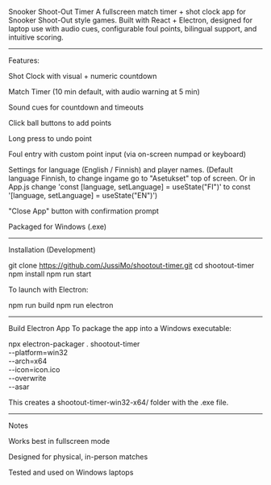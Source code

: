 Snooker Shoot-Out Timer
A fullscreen match timer + shot clock app for Snooker Shoot-Out style games. Built with React + Electron, designed for laptop use with audio cues, configurable foul points, bilingual support, and intuitive scoring.

---------------------

Features:

Shot Clock with visual + numeric countdown

Match Timer (10 min default, with audio warning at 5 min)

Sound cues for countdown and timeouts

Click ball buttons to add points

Long press to undo point

Foul entry with custom point input (via on-screen numpad or keyboard)

Settings for language (English / Finnish) and player names. (Default language Finnish, to change ingame go to "Asetukset" top of screen. Or in App.js change 'const [language, setLanguage] = useState("FI")' to const '[language, setLanguage] = useState("EN")')

"Close App" button with confirmation prompt

Packaged for Windows (.exe)

---------------------

Installation (Development)

git clone https://github.com/JussiMo/shootout-timer.git
cd shootout-timer
npm install
npm run start


To launch with Electron:

npm run build
npm run electron

---------------------

Build Electron App
To package the app into a Windows executable:

npx electron-packager . shootout-timer \
  --platform=win32 \
  --arch=x64 \
  --icon=icon.ico \
  --overwrite \
  --asar

  This creates a shootout-timer-win32-x64/ folder with the .exe file.

 ---------------------

Notes

Works best in fullscreen mode

Designed for physical, in-person matches

Tested and used on Windows laptops
